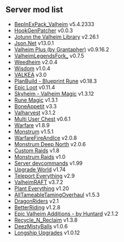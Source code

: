 ## Server mod list
- [BepInExPack_Valheim](https://thunderstore.io/c/valheim/p/denikson/BepInExPack_Valheim/) v5.4.2333
- [HookGenPatcher](https://nexusmods.com/valheim/mods/505) v0.0.3
- [Jotunn the Valheim Library](https://nexusmods.com/valheim/mods/1138) v2.26.1
- [Json.Net](https://nexusmods.com/valheim/mods/1490) v13.0.1
- [Valheim Plus (by Grantapher)](https://nexusmods.com/valheim/mods/2323) v0.9.16.2
- [ValheimLegendsFork_](https://thunderstore.io/c/valheim/p/Visteus/Valheim_Legends_Fork/) v0.7.5
- [Weedheim](https://nexusmods.com/valheim/mods/3021) v2.0.4
- [Wisdom](https://nexusmods.com/valheim/mods/2790) v1.0.4
- [VALKEA](https://nexusmods.com/valheim/mods/2123) v3.0
- [PlanBuild - Blueprint Rune](https://nexusmods.com/valheim/mods/1125) v0.18.3
- [Epic Loot](https://nexusmods.com/valheim/mods/387) v0.11.4
- [Skyheim - Valheim Magic](https://nexusmods.com/valheim/mods/916) v1.3.12
- [Rune Magic](https://nexusmods.com/valheim/mods/1359) v1.3.1
- [BoneAppetit](https://nexusmods.com/valheim/mods/1250) v3.3
- [Valharvest](https://nexusmods.com/valheim/mods/1600) v3.1.2
- [Multi User Chest](https://nexusmods.com/valheim/mods/1766) v0.6.1
- [Warfare](https://thunderstore.io/c/valheim/p/Therzie/Warfare/) v1.8.9
- [Monstrum](https://thunderstore.io/c/valheim/p/Therzie/Monstrum/) v1.5.1
- [WarfareFireAndIce](https://thunderstore.io/c/valheim/p/Therzie/WarfareFireAndIce/) v2.0.8
- [Monstrum Deep North](https://thunderstore.io/c/valheim/p/Therzie/MonstrumDeepNorth/) v2.0.6
- [Custom Raids](https://thunderstore.io/c/valheim/p/ASharpPen/Custom_Raids/) v1.8
- [Monstrum Raids](https://thunderstore.io/c/valheim/p/JewelHeim/Monstrum_Raids/) v1.0
- [Server devcommands](https://thunderstore.io/c/valheim/p/JereKuusela/Server_devcommands/) v1.99
- [Upgrade World](https://thunderstore.io/c/valheim/p/JereKuusela/Upgrade_World/) v1.74
- [Teleport Everything](https://nexusmods.com/valheim/mods/1806) v2.9
- [ValheimRAFT](https://thunderstore.io/c/valheim/p/zolantris/ValheimRAFT/) v3.7.2
- [Plant Everything](https://nexusmods.com/valheim/mods/1042) v1.20
- [AllTameableTamingOverhaul](https://thunderstore.io/c/valheim/p/Meldurson/AllTameableTamingOverhaul/) v1.5.3
- [DragonRiders](https://thunderstore.io/c/valheim/p/Yggdrah/DragonRiders/) v2.1
- [BetterRiding](https://thunderstore.io/c/valheim/p/Yggdrah/BetterRiding/) v1.2.8
- [Epic Valheim Additions - by Huntard](https://nexusmods.com/valheim/mods/1475) v2.1.2
- [Recycle_N_Reclaim](https://thunderstore.io/c/valheim/p/Azumatt/Recycle_N_Reclaim/) v1.3.8
- [DeezMistyBalls](https://thunderstore.io/c/valheim/p/Azumatt/DeezMistyBalls/) v1.0.6
- [Longship Upgrades](https://nexusmods.com/valheim/mods/2885) v1.0.12
